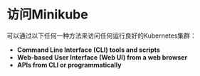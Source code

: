 # 访问Minikube

可以通过以下任何一种方法来访问任何运行良好的Kubernetes集群：

* **Command Line Interface \(CLI\) tools and scripts**
* **Web-based User Interface \(Web UI\) from a web browser**
* **APIs from CLI or programmatically**

